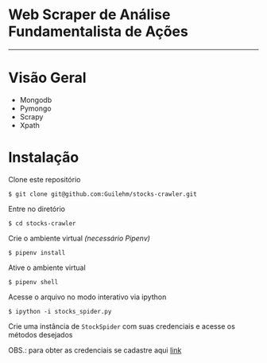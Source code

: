 # Web Scraper de Análise Fundamentalista de Ações

---
# Visão Geral

* Mongodb
* Pymongo
* Scrapy
* Xpath


# Instalação

Clone este repositório

    $ git clone git@github.com:Guilehm/stocks-crawler.git

Entre no diretório

    $ cd stocks-crawler

Crie o ambiente virtual *(necessário Pipenv)*

    $ pipenv install

Ative o ambiente virtual

    $ pipenv shell

Acesse o arquivo no modo interativo via ipython

    $ ipython -i stocks_spider.py

Crie uma instância de `StockSpider` com suas credenciais e acesse os métodos desejados

OBS.: para obter as credenciais se cadastre aqui [link](https://eduardocavalcanti.com/cadastro/)
